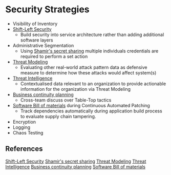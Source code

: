 # Security Strategies

- Visibility of Inventory
- [Shift-Left Security](https://devopedia.org/shift-left)
	- Build security into service architecture rather than adding additional software layers 
- Administrative Segmentation
	- Using [Shamir's secret sharing](https://en.wikipedia.org/wiki/Shamir%27s_secret_sharing) multiple individuals credentials are required to perform a set action
- [Threat Modeling](https://csrc.nist.gov/glossary/term/threat_modeling)
	- Evaluating other real-world attack pattern data as defensive measure to determine how these attacks would affect system(s) 
- [Threat Intelligence](https://csrc.nist.gov/glossary/term/threat_intelligence) 
	- Contextualised data relevant to an organization to provide actionable information for the organization via Threat Modeling
- [Business continuity planning](https://en.wikipedia.org/wiki/Business_continuity_planning) 
	- Cross-team discuss over Table-Top tactics
- [Software Bill of materials](https://www.cisa.gov/sbom)  during Continuous Automated Patching
	- Track dependencies automatically during application build process to evaluate supply chain tampering.
- Encryption
- Logging 
- Chaos Testing

## References

[Shift-Left Security](https://devopedia.org/shift-left)
[Shamir's secret sharing](https://en.wikipedia.org/wiki/Shamir%27s_secret_sharing)
[Threat Modeling](https://csrc.nist.gov/glossary/term/threat_modeling)
[Threat Intelligence](https://csrc.nist.gov/glossary/term/threat_intelligence)
[Business continuity planning](https://en.wikipedia.org/wiki/Business_continuity_planning)
[Software Bill of materials](https://www.cisa.gov/sbom)
